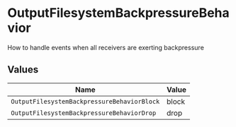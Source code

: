 # OutputFilesystemBackpressureBehavior

How to handle events when all receivers are exerting backpressure


## Values

| Name                                        | Value                                       |
| ------------------------------------------- | ------------------------------------------- |
| `OutputFilesystemBackpressureBehaviorBlock` | block                                       |
| `OutputFilesystemBackpressureBehaviorDrop`  | drop                                        |